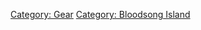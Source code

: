 [Category: Gear](Category:_Gear "wikilink") [Category: Bloodsong
Island](Category:_Bloodsong_Island "wikilink")
